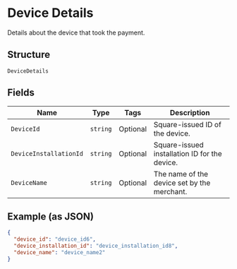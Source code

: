 
# Device Details

Details about the device that took the payment.

## Structure

`DeviceDetails`

## Fields

| Name | Type | Tags | Description |
|  --- | --- | --- | --- |
| `DeviceId` | `string` | Optional | Square-issued ID of the device. |
| `DeviceInstallationId` | `string` | Optional | Square-issued installation ID for the device. |
| `DeviceName` | `string` | Optional | The name of the device set by the merchant. |

## Example (as JSON)

```json
{
  "device_id": "device_id6",
  "device_installation_id": "device_installation_id8",
  "device_name": "device_name2"
}
```

